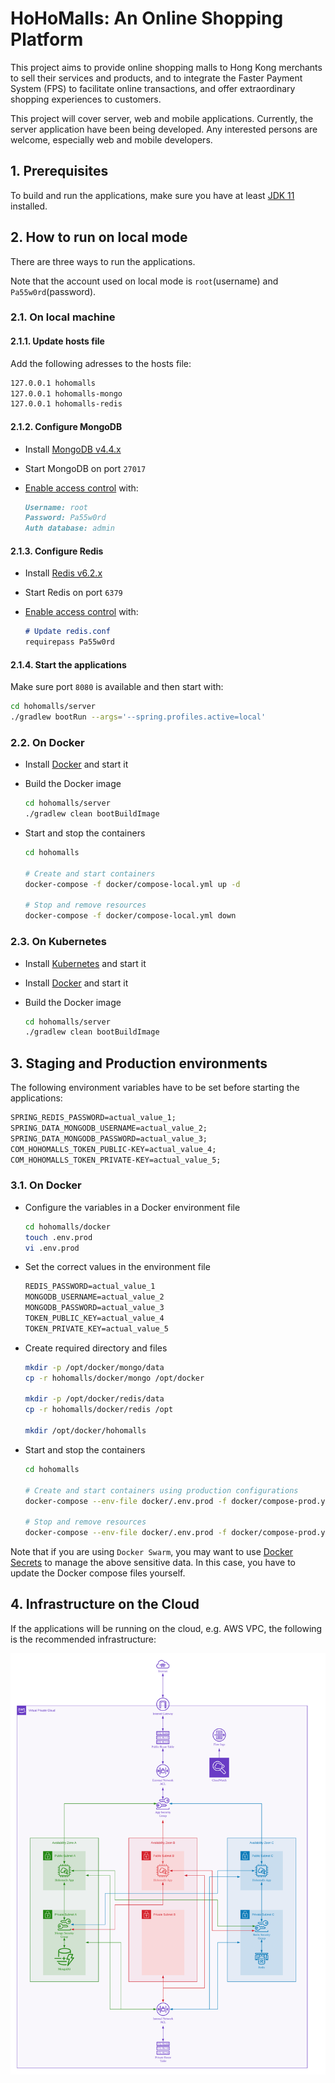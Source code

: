 # HoHoMalls: An Online Shopping Platform

This project aims to provide online shopping malls to Hong Kong merchants to sell their services and products, and to integrate the Faster Payment System (FPS) to facilitate online transactions, and offer extraordinary shopping experiences to customers.

This project will cover server, web and mobile applications. Currently, the server application have been being developed. Any interested persons are welcome, especially web and mobile developers.

## 1. Prerequisites

To build and run the applications, make sure you have at least [JDK 11](http://openjdk.java.net/) installed.

## 2. How to run on local mode

There are three ways to run the applications.

Note that the account used on local mode is `root`(username) and `Pa55w0rd`(password).

### 2.1. On local machine

#### 2.1.1. Update hosts file

Add the following adresses to the hosts file:

```markdown
127.0.0.1 hohomalls
127.0.0.1 hohomalls-mongo
127.0.0.1 hohomalls-redis
```

#### 2.1.2. Configure MongoDB

- Install [MongoDB v4.4.x](https://www.mongodb.com/try/download)
- Start MongoDB on port `27017`
- [Enable access control](https://docs.mongodb.com/v4.4/tutorial/enable-authentication/) with:

    ```markdown
    Username: root
    Password: Pa55w0rd
    Auth database: admin
    ```

#### 2.1.3. Configure Redis

- Install [Redis v6.2.x](https://redis.io/download)
- Start Redis on port `6379`
- [Enable access control](https://stackink.com/how-to-set-password-for-redis-server/) with:

    ```markdown
    # Update redis.conf
    requirepass Pa55w0rd
    ```

#### 2.1.4. Start the applications

Make sure port `8080` is available and then start with:

```bash
cd hohomalls/server
./gradlew bootRun --args='--spring.profiles.active=local'
```

### 2.2. On Docker

- Install [Docker](https://www.docker.com/get-started) and start it
- Build the Docker image

    ```bash
    cd hohomalls/server
    ./gradlew clean bootBuildImage
    ```

- Start and stop the containers

    ```bash
    cd hohomalls

    # Create and start containers
    docker-compose -f docker/compose-local.yml up -d

    # Stop and remove resources
    docker-compose -f docker/compose-local.yml down
    ```

### 2.3. On Kubernetes

- Install [Kubernetes](https://kubernetes.io/docs/setup/) and start it
- Install [Docker](https://www.docker.com/get-started) and start it
- Build the Docker image

    ```bash
    cd hohomalls/server
    ./gradlew clean bootBuildImage
    ```

## 3. Staging and Production environments

The following environment variables have to be set before starting the applications:

```markdown
SPRING_REDIS_PASSWORD=actual_value_1;
SPRING_DATA_MONGODB_USERNAME=actual_value_2;
SPRING_DATA_MONGODB_PASSWORD=actual_value_3;
COM_HOHOMALLS_TOKEN_PUBLIC-KEY=actual_value_4;
COM_HOHOMALLS_TOKEN_PRIVATE-KEY=actual_value_5;
```

### 3.1. On Docker

- Configure the variables in a Docker environment file

    ```bash
    cd hohomalls/docker
    touch .env.prod
    vi .env.prod
    ```

- Set the correct values in the environment file

    ```markdown
    REDIS_PASSWORD=actual_value_1
    MONGODB_USERNAME=actual_value_2
    MONGODB_PASSWORD=actual_value_3
    TOKEN_PUBLIC_KEY=actual_value_4
    TOKEN_PRIVATE_KEY=actual_value_5
    ```

- Create required directory and files

    ````bash
    mkdir -p /opt/docker/mongo/data
    cp -r hohomalls/docker/mongo /opt/docker
    
    mkdir -p /opt/docker/redis/data
    cp -r hohomalls/docker/redis /opt
    
    mkdir /opt/docker/hohomalls
    ````

- Start and stop the containers

    ```bash
    cd hohomalls

    # Create and start containers using production configurations
    docker-compose --env-file docker/.env.prod -f docker/compose-prod.yml up -d

    # Stop and remove resources
    docker-compose --env-file docker/.env.prod -f docker/compose-prod.yml down
    ```

Note that if you are using `Docker Swarm`, you may want to
use [Docker Secrets](https://docs.docker.com/engine/swarm/secrets/) to manage the above sensitive data. In this case,
you have to update the Docker compose files yourself.

## 4. Infrastructure on the Cloud

If the applications will be running on the cloud, e.g. AWS VPC, the following is the recommended infrastructure:

![AWS Infrastructure](/docs/aws-infrastructure.png)
